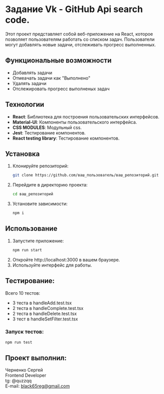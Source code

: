 # Задание Vk - GitHub Api search code.

Этот проект представляет собой веб-приложение на React, которое позволяет пользователям работать со списком задач. Пользователи могут добавлять новые задачи, отслеживать прогресс выполненных.

## Функциональные возможности

- Добавлять задачи
- Отмеачать задачи как "Выполнено"
- Удалять задачи
- Отслежировать прогресс выполненых задач

## Технологии

- **React**: Библиотека для построения пользовательских интерфейсов.
- **Material-UI**: Компоненты пользовательского интерфейса.
- **CSS MODULES**: Модульный css.
- **Jest**: Тестирование компонентов.
- **React testing library**: Тестирование компонентов.


## Установка

1. Клонируйте репозиторий:
   ```bash
   git clone https://github.com/ваш_пользователь/ваш_репозиторий.git
2. Перейдите в директорию проекта:
   ```bash
   cd ваш_репозиторий
3. Установите зависимости:
   ```bash
   npm i

## Использование
1. Запустите приложение:
   ```bash
   npm run start
2. Откройте http://localhost:3000 в вашем браузере.
3. Используйте интерфейс для работы.

## Тестирование:
Всего 10 тестов:
- 3 теста в handleAdd.test.tsx
- 2 теста в handleComplete.test.tsx
- 2 теста в handleDelete.test.tsx
- 3 тест в handleSetFilter.test.tsx

### Запуск тестов:
  ```bash
  npm run test
```

## Проект выполнил:
Черненко Сергей<br/>
Frontend Developer <br/>
tg: @quzzqq <br/>
E-mail: black65reg@gmail.com 
